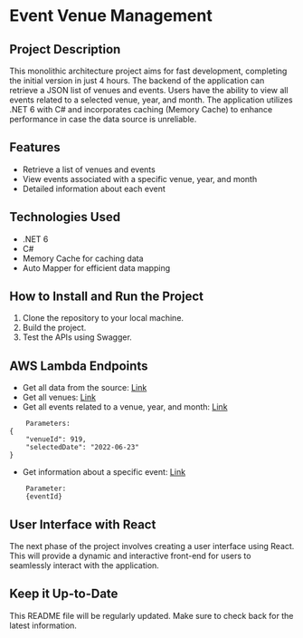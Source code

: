 # Event Venue Management

## Project Description

This monolithic architecture project aims for fast development, completing the initial version in just 4 hours. The backend of the application can retrieve a JSON list of venues and events. Users have the ability to view all events related to a selected venue, year, and month. The application utilizes .NET 6 with C# and incorporates caching (Memory Cache) to enhance performance in case the data source is unreliable.

## Features
*	Retrieve a list of venues and events
*	View events associated with a specific venue, year, and month
*	Detailed information about each event

## Technologies Used
*	.NET 6
*	C#
*	Memory Cache for caching data
*	Auto Mapper for efficient data mapping

## How to Install and Run the Project
1.	Clone the repository to your local machine.
2.	Build the project.
3.	Test the APIs using Swagger.
 
## AWS Lambda Endpoints
*	Get all data from the source: [Link](https://dy2t2lv56sjuukafecrzvlbyue0aaixj.lambda-url.us-east-1.on.aws/EventVenue/GetEventVenueList)
*	Get all venues: [Link](https://dy2t2lv56sjuukafecrzvlbyue0aaixj.lambda-url.us-east-1.on.aws/EventVenue/GetVenueList)
*	Get all events related to a venue, year, and month: [Link](https://dy2t2lv56sjuukafecrzvlbyue0aaixj.lambda-url.us-east-1.on.aws/EventVenue/GetEventList)
```
	Parameters:
{ 
	"venueId": 919,
	"selectedDate": "2022-06-23" 
}
```
*	Get information about a specific event: [Link](https://dy2t2lv56sjuukafecrzvlbyue0aaixj.lambda-url.us-east-1.on.aws/EventVenue/GetEvent/10000)
```
    Parameter:
	{eventId}
```

## User Interface with React
The next phase of the project involves creating a user interface using React. This will provide a dynamic and interactive front-end for users to seamlessly interact with the application.

## Keep it Up-to-Date
This README file will be regularly updated. Make sure to check back for the latest information.

